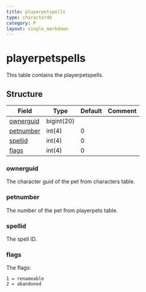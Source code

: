 ```yaml
---
title: playerpetspells
type: characterdb
category: P
layout: single_markdown
---
```


# playerpetspells
This table contains the playerpetspells.

## Structure

Field                   | Type       | Default | Comment
----------------------- | ---------- | ------- | -------
[ownerguid](#ownerguid) | bigint(20) |         |        
[petnumber](#petnumber) | int(4)     | 0       |        
[spellid](#spellid)     | int(4)     | 0       |        
[flags](#flags)         | int(4)     | 0       |        

### ownerguid

The character guid of the pet from characters table.

### petnumber

The number of the pet from playerpets table.

### spellid

The spell ID.

### flags

The flags:

    1 = renameable
    2 = abandoned